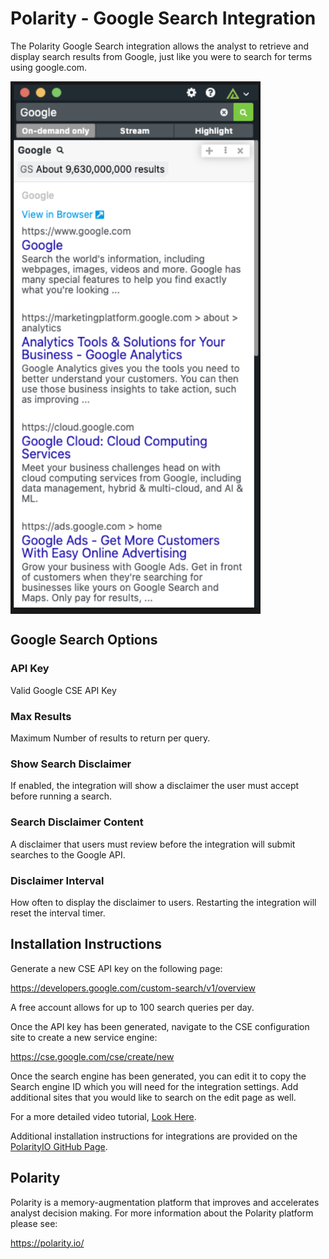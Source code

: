 # Polarity - Google Search Integration

The Polarity Google Search integration allows the analyst to retrieve and display search results from Google, just like you were to search for terms using google.com.

<div style="display:flex; align-items: flex-start;">
  <img width="400" alt="Integration Example" src="./assets/integration-example.png">
</div>

## Google Search Options

### API Key

Valid Google CSE API Key

### Max Results

Maximum Number of results to return per query.

### Show Search Disclaimer

If enabled, the integration will show a disclaimer the user must accept before running a search.

### Search Disclaimer Content

A disclaimer that users must review before the integration will submit searches to the Google API.

### Disclaimer Interval

How often to display the disclaimer to users. Restarting the integration will reset the interval timer.

## Installation Instructions

Generate a new CSE API key on the following page:

https://developers.google.com/custom-search/v1/overview

A free account allows for up to 100 search queries per day.

Once the API key has been generated, navigate to the CSE configuration site to create a new service engine:

https://cse.google.com/cse/create/new

Once the search engine has been generated, you can edit it to copy the Search engine ID which you will need for the integration settings. Add additional sites that you would like to search on the edit page as well.

For a more detailed video tutorial, [Look Here](https://www.youtube.com/watch?v=vP_inGfKG5E).

Additional installation instructions for integrations are provided on the [PolarityIO GitHub Page](https://polarityio.github.io/).

## Polarity

Polarity is a memory-augmentation platform that improves and accelerates analyst decision making. For more information about the Polarity platform please see:

https://polarity.io/
